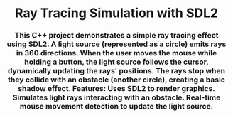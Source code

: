 <h1 align="center">Ray Tracing Simulation with SDL2</h1>
<h3 align="center">This C++ project demonstrates a simple ray tracing effect using SDL2. A light source (represented as a circle) emits rays in 360 directions. When the user moves the mouse while holding a button, the light source follows the cursor, dynamically updating the rays' positions. The rays stop when they collide with an obstacle (another circle), creating a basic shadow effect. Features: Uses SDL2 to render graphics. Simulates light rays interacting with an obstacle. Real-time mouse movement detection to update the light source.</h3>